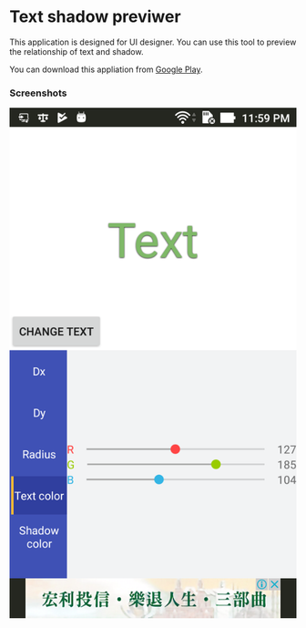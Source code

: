 # Text shadow previwer

This application is designed for UI designer. You can use this tool to preview the relationship of text and shadow.

You can download this appliation from [Google Play]( https://play.google.com/store/apps/details?id=com.inscode.shadowpreviewer).

### Screenshots

![device-2018-01-24-235959](./documents/imgs/device-2018-01-24-235959.png)